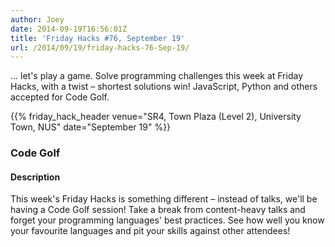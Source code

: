 ```yaml
---
author: Joey
date: 2014-09-19T16:56:01Z
title: 'Friday Hacks #76, September 19'
url: /2014/09/19/friday-hacks-76-Sep-19/
---
```


... let's play a game. Solve programming challenges this week at Friday Hacks, with a twist – shortest solutions win! JavaScript, Python and others accepted for Code Golf.

{{% friday_hack_header venue="SR4, Town Plaza (Level 2), University Town, NUS" date="September 19" %}}

### Code Golf

#### Description

This week's Friday Hacks is something different – instead of talks, we'll be having a Code Golf session! Take a break from content-heavy talks and forget your programming languages' best practices. See how well you know your favourite languages and pit your skills against other attendees!